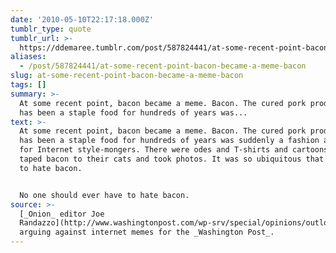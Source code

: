 ```yaml
---
date: '2010-05-10T22:17:18.000Z'
tumblr_type: quote
tumblr_url: >-
  https://ddemaree.tumblr.com/post/587824441/at-some-recent-point-bacon-became-a-meme-bacon
aliases:
  - /post/587824441/at-some-recent-point-bacon-became-a-meme-bacon
slug: at-some-recent-point-bacon-became-a-meme-bacon
tags: []
summary: >-
  At some recent point, bacon became a meme. Bacon. The cured pork product that
  has been a staple food for hundreds of years was...
text: >-
  At some recent point, bacon became a meme. Bacon. The cured pork product that
  has been a staple food for hundreds of years was suddenly a fashion accessory
  for Internet style-mongers. There were odes and T-shirts and cartoons. People
  taped bacon to their cats and took photos. It was so ubiquitous that I started
  to hate bacon.


  No one should ever have to hate bacon.
source: >-
  [_Onion_ editor Joe
  Randazzo](http://www.washingtonpost.com/wp-srv/special/opinions/outlook/spring-cleaning/internet-memes.html),
  arguing against internet memes for the _Washington Post_.
---
```


